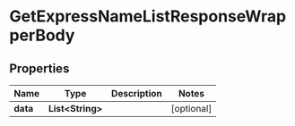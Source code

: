 

# GetExpressNameListResponseWrapperBody


## Properties

Name | Type | Description | Notes
------------ | ------------- | ------------- | -------------
**data** | **List&lt;String&gt;** |  |  [optional]



